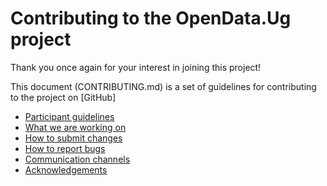 # Contributing to the OpenData.Ug project

Thank you once again for your interest in joining this project! 

This document (CONTRIBUTING.md) is a set of guidelines for contributing to the project on [GitHub]

* [Participant guidelines](#participant-guidelines)
* [What we are working on](#what-we-are-working-on)
* [How to submit changes](#how-to-submit-changes)
* [How to report bugs](#how-to-report-bugs)
* [Communication channels](#communication-channels)
* [Acknowledgements](#acknowledgements)


